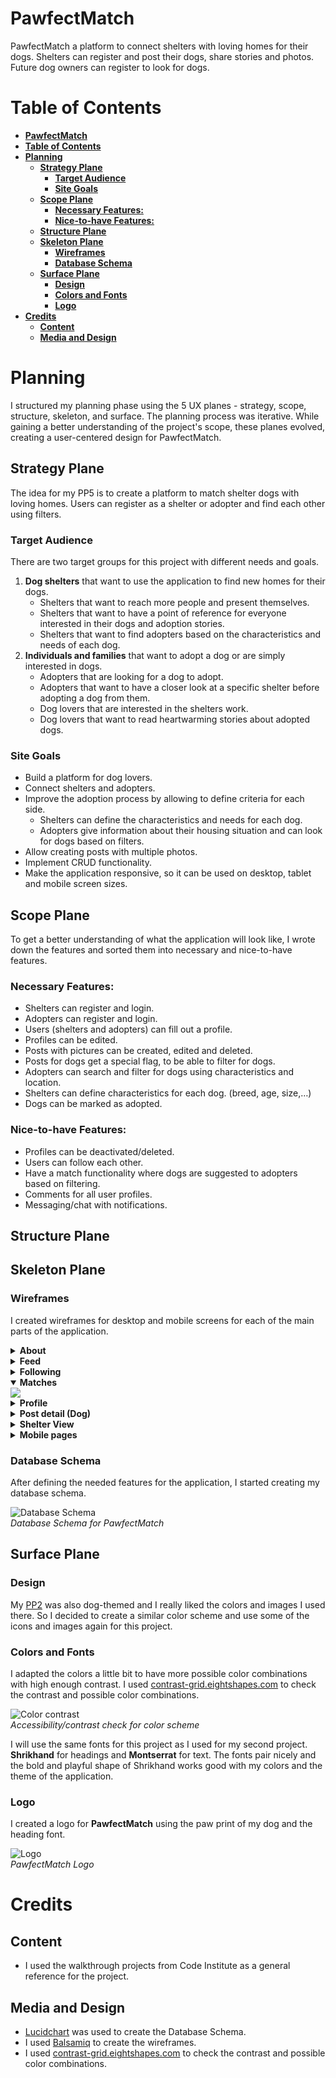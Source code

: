 # **PawfectMatch**

PawfectMatch a platform to connect shelters with loving homes for their dogs. Shelters can register and post their dogs, share stories and photos. Future dog owners can register to look for dogs.

# **Table of Contents**

<!-- TOC -->
* [**PawfectMatch**](#pawfectmatch)
* [**Table of Contents**](#table-of-contents)
* [**Planning**](#planning)
  * [**Strategy Plane**](#strategy-plane)
    * [**Target Audience**](#target-audience)
    * [**Site Goals**](#site-goals)
  * [**Scope Plane**](#scope-plane)
    * [**Necessary Features:**](#necessary-features)
    * [**Nice-to-have Features:**](#nice-to-have-features)
  * [**Structure Plane**](#structure-plane)
  * [**Skeleton Plane**](#skeleton-plane)
    * [**Wireframes**](#wireframes)
    * [**Database Schema**](#database-schema)
  * [**Surface Plane**](#surface-plane)
    * [**Design**](#design)
    * [**Colors and Fonts**](#colors-and-fonts)
    * [**Logo**](#logo)
* [**Credits**](#credits)
  * [**Content**](#content)
  * [**Media and Design**](#media-and-design)
<!-- TOC -->

# **Planning**

I structured my planning phase using the 5 UX planes - strategy, scope, structure, skeleton, and surface. The planning process was iterative. While gaining a better understanding of the project's scope, these planes evolved, creating a user-centered design for PawfectMatch.

## **Strategy Plane**

The idea for my PP5 is to create a platform to match shelter dogs with loving homes. Users can register as a shelter or adopter and find each other using filters.

### **Target Audience**

There are two target groups for this project with different needs and goals.

1. **Dog shelters** that want to use the application to find new homes for their dogs.
   - Shelters that want to reach more people and present themselves.
   - Shelters that want to have a point of reference for everyone interested in their dogs and adoption stories.
   - Shelters that want to find adopters based on the characteristics and needs of each dog.
2. **Individuals and families** that want to adopt a dog or are simply interested in dogs.
   - Adopters that are looking for a dog to adopt.
   - Adopters that want to have a closer look at a specific shelter before adopting a dog from them.
   - Dog lovers that are interested in the shelters work.
   - Dog lovers that want to read heartwarming stories about adopted dogs.

### **Site Goals**

- Build a platform for dog lovers.
- Connect shelters and adopters.
- Improve the adoption process by allowing to define criteria for each side.
  - Shelters can define the characteristics and needs for each dog.
  - Adopters give information about their housing situation and can look for dogs based on filters.
- Allow creating posts with multiple photos.
- Implement CRUD functionality.
- Make the application responsive, so it can be used on desktop, tablet and mobile screen sizes.

## **Scope Plane**

To get a better understanding of what the application will look like, I wrote down the features and sorted them into necessary and nice-to-have features.

### **Necessary Features:**

- Shelters can register and login. 
- Adopters can register and login. 
- Users (shelters and adopters) can fill out a profile. 
- Profiles can be edited. 
- Posts with pictures can be created, edited and deleted. 
- Posts for dogs get a special flag, to be able to filter for dogs. 
- Adopters can search and filter for dogs using characteristics and location. 
- Shelters can define characteristics for each dog. (breed, age, size,…)
- Dogs can be marked as adopted.

### **Nice-to-have Features:**

- Profiles can be deactivated/deleted. 
- Users can follow each other. 
- Have a match functionality where dogs are suggested to adopters based on filtering. 
- Comments for all user profiles.
- Messaging/chat with notifications.

## **Structure Plane**

## **Skeleton Plane**

### **Wireframes**

I created wireframes for desktop and mobile screens for each of the main parts of the application.

<details>
    <summary><strong>About</strong></summary>
    <img src="docs/wireframes/about.png">
</details>

<details>
    <summary><strong>Feed</strong></summary>
    <img src="docs/wireframes/feed.png">
</details>

<details>
    <summary><strong>Following</strong></summary>
    <img src="docs/wireframes/following.png">
</details>

<details open>
    <summary><strong>Matches</strong></summary>
    <img src="docs/wireframes/matches.png">
</details>

<details>
    <summary><strong>Profile</strong></summary>
    <img src="docs/wireframes/profile.png">
</details>

<details>
    <summary><strong>Post detail (Dog)</strong></summary>
    <img src="docs/wireframes/dog_detail.png">
</details>

<details>
    <summary><strong>Shelter View</strong></summary>
    <img src="docs/wireframes/dog_shelter.png">
</details>

<details>
    <summary><strong>Mobile pages</strong></summary>
    <img src="docs/wireframes/mobile.png">
</details>

### **Database Schema**

After defining the needed features for the application, I started creating my database schema.

![Database Schema](docs/screenshots/database_schema.png)\
*Database Schema for PawfectMatch*

## **Surface Plane**

### **Design**

My [PP2](https://github.com/Julia-Wagner/tails-and-treats) was also dog-themed and I really liked the colors and images I used there. So I decided to create a similar color scheme and use some of the icons and images again for this project.

### **Colors and Fonts**

I adapted the colors a little bit to have more possible color combinations with high enough contrast. I used [contrast-grid.eightshapes.com](https://contrast-grid.eightshapes.com/?version=1.1.0&background-colors=&foreground-colors=%23F1F1F2%0D%0A%23312A28%0D%0A%23EEE6D9%0D%0A%2354443A%0D%0A%230D546F%0D%0A%23FF6431%0D%0A%239CC63B%0D%0A%23F7BF3D%0D%0A%23FFA06E%0D%0A%236DCBEC%0D%0A&es-color-form__tile-size=regular&es-color-form__show-contrast=aaa&es-color-form__show-contrast=aa&es-color-form__show-contrast=aa18&es-color-form__show-contrast=dnp) to check the contrast and possible color combinations.

![Color contrast](docs/screenshots/color_contrast.png)\
*Accessibility/contrast check for color scheme*

I will use the same fonts for this project as I used for my second project. **Shrikhand** for headings and **Montserrat** for text. The fonts pair nicely and the bold and playful shape of Shrikhand works good with my colors and the theme of the application.

### **Logo**

I created a logo for **PawfectMatch** using the paw print of my dog and the heading font.

![Logo](docs/screenshots/logo.png)\
*PawfectMatch Logo*

# **Credits**

## **Content**

- I used the walkthrough projects from Code Institute as a general reference for the project.

## **Media and Design**

- [Lucidchart](https://lucid.app/lucidchart/82318076-4a7b-4349-b6c6-c66c1f0d098e/edit?viewport_loc=0%2C-7%2C1462%2C1135%2C0_0&invitationId=inv_1c1b2e93-1683-407e-a6be-9134e668b788) was used to create the Database Schema.
- I used [Balsamiq](https://balsamiq.com/) to create the wireframes.
- I used [contrast-grid.eightshapes.com](https://contrast-grid.eightshapes.com/?version=1.1.0&background-colors=&foreground-colors=%23F1F1F2%0D%0A%23312A28%0D%0A%23EEE6D9%0D%0A%2354443A%0D%0A%230D546F%0D%0A%23FF6431%0D%0A%239CC63B%0D%0A%23F7BF3D%0D%0A%23FFA06E%0D%0A%236DCBEC%0D%0A&es-color-form__tile-size=regular&es-color-form__show-contrast=aaa&es-color-form__show-contrast=aa&es-color-form__show-contrast=aa18&es-color-form__show-contrast=dnp) to check the contrast and possible color combinations.
